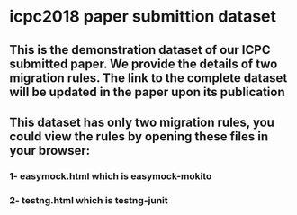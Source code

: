 # icpc2018 paper submittion dataset

## This is the demonstration dataset of our ICPC submitted paper. We provide the details of two migration rules. The link to the complete dataset will be updated in the paper upon its publication


## This dataset has only two migration rules, you could view the rules by opening these files in your browser:
### 1- easymock.html which is easymock-mokito  
### 2-  testng.html which is   testng-junit